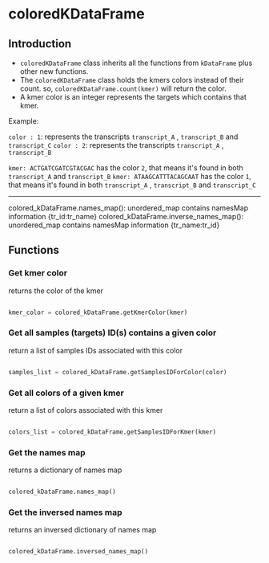 # coloredKDataFrame

## Introduction

- `coloredKDataFrame` class inherits all the functions from `kDataFrame` plus other new functions.
- The `coloredKDataFrame` class holds the kmers colors instead of their count. so, `coloredKDataFrame.count(kmer)` will return the color.
- A kmer color is an integer represents the targets which contains that kmer.

Example:

`color : 1`: represents the transcripts `transcript_A` , `transcript_B` and `transcript_C`
`color : 2`: represents the transcripts `transcript_A` , `transcript_B`

`kmer: ACTGATCGATCGTACGAC` has the color `2`, that means it's found in both `transcript_A` and `transcript_B`
`kmer: ATAAGCATTTACAGCAAT` has the color `1`, that means it's found in both `transcript_A` , `transcript_B` and `transcript_C`

---

colored_kDataFrame.names_map(): unordered_map contains namesMap information {tr_id:tr_name}
colored_kDataFrame.inverse_names_map(): unordered_map contains namesMap information {tr_name:tr_id}

## Functions

### Get kmer color

returns the color of the kmer

```python

kmer_color = colored_kDataFrame.getKmerColor(kmer)

```

### Get all samples (targets) ID(s) contains a given color

return a list of samples IDs associated with this color

```python

samples_list = colored_kDataFrame.getSamplesIDForColor(color)

```

### Get all colors of a given kmer

return a list of colors associated with this kmer

```python

colors_list = colored_kDataFrame.getSamplesIDForKmer(kmer)

```

### Get the names map

returns a dictionary of names map

```python

colored_kDataFrame.names_map()

```

### Get the inversed names map

returns an inversed dictionary of names map

```python

colored_kDataFrame.inversed_names_map()

```
